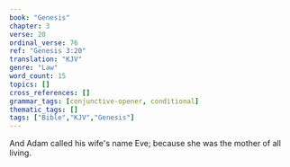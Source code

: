 ```yaml
---
book: "Genesis"
chapter: 3
verse: 20
ordinal_verse: 76
ref: "Genesis 3:20"
translation: "KJV"
genre: "Law"
word_count: 15
topics: []
cross_references: []
grammar_tags: [conjunctive-opener, conditional]
thematic_tags: []
tags: ["Bible","KJV","Genesis"]
---
```

And Adam called his wife's name Eve; because she was the mother of all living.
